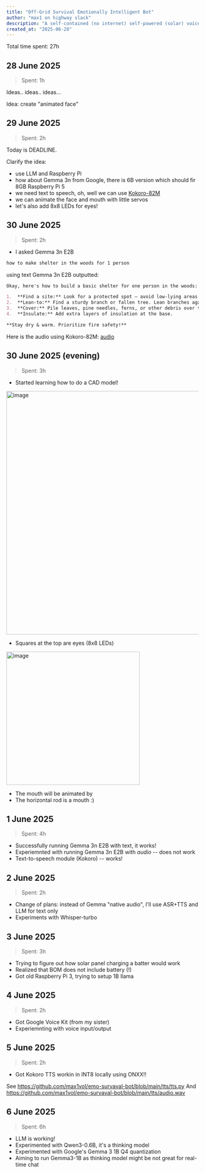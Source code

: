 ```yaml
---
title: "Off-Grid Survival Emotionally Intelligent Bot"
author: "max1 on highway slack"
description: "A self-contained (no internet) self-powered (solar) voice bot, exactly the one you need for survaval critical missions"
created_at: "2025-06-28"
---
```


Total time spent: 27h

## 28 June 2025

> Spent: 1h

Ideas.. ideas.. ideas...

Idea: create "animated face"

## 29 June 2025

> Spent: 2h

Today is DEADLINE.

Clarify the idea:

- use LLM and Raspberry Pi
- how about Gemma 3n from Google, there is 6B version which should fir 8GB Raspberry Pi 5
- we need text to speech, oh, well we can use [Kokoro-82M](https://huggingface.co/hexgrad/Kokoro-82M)
- we can animate the face and mouth with little servos
- let's also add 8x8 LEDs for eyes!

## 30 June 2025

> Spent: 2h

- I asked Gemma 3n E2B

```txt
how to make shelter in the woods for 1 person
```

using text Gemma 3n E2B outputted:

```md
Okay, here's how to build a basic shelter for one person in the woods:

1.  **Find a site:** Look for a protected spot – avoid low-lying areas prone to flooding. Consider wind direction.
2.  **Lean-to:** Find a sturdy branch or fallen tree. Lean branches against it at a 45-degree angle.
3.  **Cover:** Pile leaves, pine needles, ferns, or other debris over the branches for insulation and weather protection.
4.  **Insulate:** Add extra layers of insulation at the base.

**Stay dry & warm. Prioritize fire safety!**
```

Here is the audio using Kokoro-82M: [audio](https://github.com/max1vol/emo-survaval-bot/blob/main/samples/survaval-response-sample1.wav)

## 30 June 2025 (evening)

> Spent: 3h

- Started learning how to do a CAD model!

<img width="637" alt="image" src="https://github.com/user-attachments/assets/4bb23068-0d29-4b3c-803b-e87bd1571cb7" />
  
- Squares at the top are eyes (8x8 LEDs)
<img width="349" alt="image" src="https://github.com/user-attachments/assets/d3387a8c-0872-43b7-8194-b5bf8ae0187d" />

- The mouth will be animated by
- The horizontal rod is a mouth :)

## 1 June 2025

> Spent: 4h

- Successfully running Gemma 3n E2B with text, it works!
- Experiemnted with running Gemma 3n E2B with _audio_ -- does not work
- Text-to-speech module (Kokoro) -- works!

## 2 June 2025

> Spent: 2h

- Change of plans: instead of Gemma "native audio", I'll use ASR+TTS and LLM for text only
- Experiments with Whisper-turbo

## 3 June 2025

> Spent: 3h

- Trying to figure out how solar panel charging a batter would work
- Realized that BOM does not include battery (!)
- Got old Raspberry Pi 3, trying to setup 1B llama

## 4 June 2025

> Spent: 2h

- Got Google Voice Kit (from my sister)
- Experiemnting with voice input/output

## 5 June 2025

> Spent: 2h

- Got Kokoro TTS workin in INT8 locally using ONXX!!

See https://github.com/max1vol/emo-survaval-bot/blob/main/tts/tts.py
And https://github.com/max1vol/emo-survaval-bot/blob/main/tts/audio.wav

## 6 June 2025

> Spent: 6h

- LLM is working!
- Experimented with Qwen3-0.6B, it's a thinking model
- Experimented with Google's Gemma 3 1B Q4 quantization
- Aiming to run Gemma3-1B as thinking model might be not great for real-time chat
